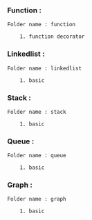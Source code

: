 ### Function :

    Folder name : function

        1. function decorator

### Linkedlist :

    Folder name : linkedlist

        1. basic

### Stack :

    Folder name : stack

        1. basic

### Queue :

    Folder name : queue

        1. basic

### Graph :

    Folder name : graph

        1. basic